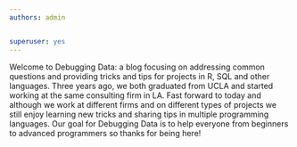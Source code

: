 ```yaml
---
authors: admin


superuser: yes
---
```


Welcome to Debugging Data: a blog focusing on addressing common questions and providing tricks and tips for projects in R, SQL and other languages. Three years ago, we both graduated from UCLA  and started working at the same consulting firm in LA. Fast forward to today and although we work at different firms and on different types of projects we still enjoy learning new tricks and sharing tips in multiple programming languages. Our goal for Debugging Data is to help everyone from beginners to advanced programmers so thanks for being here! 

